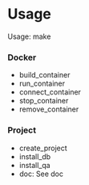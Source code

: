 # Usage

Usage: make <cmd>  

### Docker
- build_container
- run_container
- connect_container
- stop_container
- remove_container

### Project
- create_project
- install_db
- install_qa
- doc: See doc

